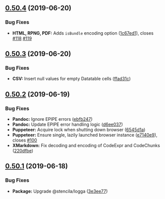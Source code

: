 ## [0.50.4](https://github.com/stencila/encoda/compare/v0.50.3...v0.50.4) (2019-06-20)


### Bug Fixes

* **HTML, RPNG, PDF:** Adds `isBundle` encoding option ([1c67ed1](https://github.com/stencila/encoda/commit/1c67ed1)), closes [#118](https://github.com/stencila/encoda/issues/118) [#119](https://github.com/stencila/encoda/issues/119)

## [0.50.3](https://github.com/stencila/encoda/compare/v0.50.2...v0.50.3) (2019-06-20)


### Bug Fixes

* **CSV:** Insert null values for empty Datatable cells ([ffad31c](https://github.com/stencila/encoda/commit/ffad31c))

## [0.50.2](https://github.com/stencila/encoda/compare/v0.50.1...v0.50.2) (2019-06-19)


### Bug Fixes

* **Pandoc:** Ignore EPIPE errors ([ebfb247](https://github.com/stencila/encoda/commit/ebfb247))
* **Pandoc:** Update EPIPE error handling logic ([d6ee037](https://github.com/stencila/encoda/commit/d6ee037))
* **Puppeteer:** Acquire lock when shutting down browser ([6545d1a](https://github.com/stencila/encoda/commit/6545d1a))
* **Puppeteer:** Ensure single, lazily launched browser instance ([e7140e9](https://github.com/stencila/encoda/commit/e7140e9)), closes [#100](https://github.com/stencila/encoda/issues/100)
* **XMarkdown:** Fix decoding and encoding of CodeExpr and CodeChunks ([220dfbe](https://github.com/stencila/encoda/commit/220dfbe))

## [0.50.1](https://github.com/stencila/encoda/compare/v0.50.0...v0.50.1) (2019-06-18)


### Bug Fixes

* **Package:** Upgrade @stencila/logga ([3e3ee77](https://github.com/stencila/encoda/commit/3e3ee77))
